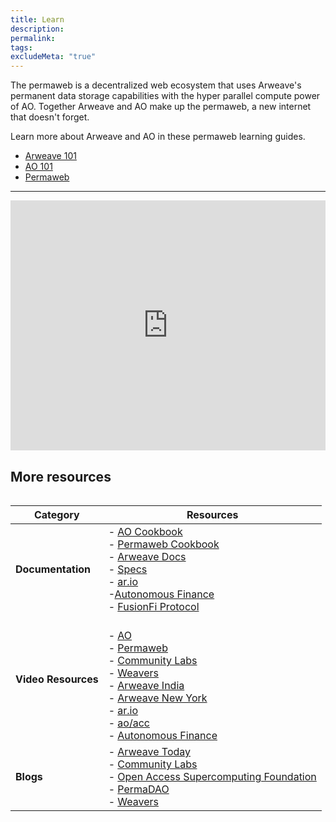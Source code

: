 ```yaml
---
title: Learn
description:
permalink:
tags:
excludeMeta: "true"
---
```


The permaweb is a decentralized web ecosystem that uses Arweave's permanent data storage capabilities with the hyper parallel compute power of AO. Together Arweave and AO make up the permaweb, a new internet that doesn't forget.

Learn more about Arweave and AO in these permaweb learning guides.

- [Arweave 101](arweave.md)
- [AO 101](ao.md)
- [Permaweb](reference/permaweb.md)

---

<iframe 
    id="glossary-frame-light" 
    src="https://glossary.arweave.net/?bg-color=%23FAFAFA&text-color=%231A1A1A&link-color=%234CAF50&heading-color=%233C3C3C"
    width="100%" 
    height="400" 
    frameborder="0" 
    scrolling="no">
</iframe>

## More resources

<div style="display: flex; justify-content: center;">

| **Category**        | **Resources**                                                                                                                                                                                                                                                                                                                                                                                                                                                                                                             |
| ------------------- | ------------------------------------------------------------------------------------------------------------------------------------------------------------------------------------------------------------------------------------------------------------------------------------------------------------------------------------------------------------------------------------------------------------------------------------------------------------------------------------------------------------------------- |
| **Documentation**   | - [AO Cookbook](https://cookbook_ao.arweave.net/)<br>- [Permaweb Cookbook](https://cookbook.arweave.net/)<br>- [Arweave Docs](https://docs.arweave.org/developers)<br>- [Specs](https://specs.arweave.net/)<br>- [ar.io](https://docs.ar.io/) <br>-[Autonomous Finance](https://docs.autonomous.finance/) <br>- [FusionFi Protocol](https://ffp.gitbook.io/fusionfi)                                                                                                                                                      |
| **Video Resources** | <br>- [AO](https://www.youtube.com/@aoTheComputer)<br>- [Permaweb](https://www.youtube.com/@perma_web)<br>- [Community Labs](https://www.youtube.com/@CommunityLabs)<br>- [Weavers](https://www.youtube.com/@Weavers_Org)<br>- [Arweave India](https://www.youtube.com/@ArweaveIndia)<br>- [Arweave New York](https://www.youtube.com/@ArweaveNY)<br>- [ar.io](http://youtube.com/@ar_io_network)<br>- [ao/acc](https://www.youtube.com/@aoaccorg)<br>- [Autonomous Finance](https://odysee.com/@AutonomousFinance:7)<br> |
| **Blogs**           | - [Arweave Today](https://arweavehub.com/today)<br>- [Community Labs](https://www.communitylabs.com/blog)<br>- [Open Access Supercomputing Foundation](https://mirror.xyz/0x1EE4bE8670E8Bd7E9E2E366F530467030BE4C840)<br>- [PermaDAO](https://medium.com/@perma_dao)<br>- [Weavers](https://medium.com/@Weavers_Official)                                                                                                                                                                                                 |

</div>
